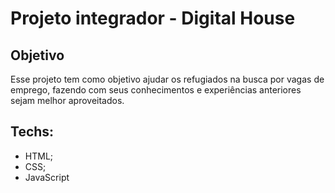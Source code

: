 # Projeto integrador - Digital House

## Objetivo
Esse projeto tem como objetivo ajudar os refugiados na busca por vagas de emprego, fazendo com seus conhecimentos e experiências anteriores sejam melhor aproveitados.

## Techs:
* HTML;
* CSS;
* JavaScript
